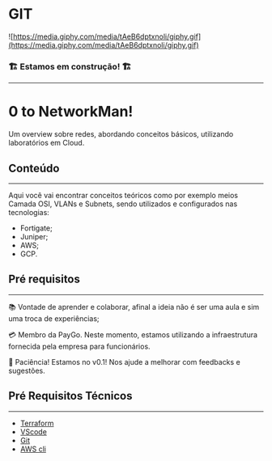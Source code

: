 # GIT

![https://media.giphy.com/media/tAeB6dptxnoli/giphy.gif](https://media.giphy.com/media/tAeB6dptxnoli/giphy.gif)

### 🏗️ Estamos em construção! 🏗️

---

# 0 to NetworkMan!

Um overview sobre redes, abordando conceitos básicos, utilizando laboratórios em Cloud.

## Conteúdo

---

Aqui você vai encontrar conceitos teóricos como por exemplo meios Camada OSI, VLANs e Subnets, sendo utilizados e configurados nas tecnologias:

- Fortigate;
- Juniper;
- AWS;
- GCP.

## Pré requisitos

---

📚 Vontade de aprender e colaborar, afinal a ideia não é ser uma aula e sim uma troca de experiências;

💳 Membro da PayGo. Neste momento, estamos utilizando a infraestrutura fornecida pela empresa para funcionários.

🧠 Paciência! Estamos no v0.1! Nos ajude a melhorar com feedbacks e sugestões.

## Pré Requisitos Técnicos

---

- [Terraform](https://www.terraform.io/downloads.html)
- [VScode](https://code.visualstudio.com/download)
- [Git](https://git-scm.com/book/pt-br/v2/Come%C3%A7ando-Instalando-o-Git)
- [AWS cli](https://aws.amazon.com/pt/cli/)